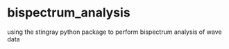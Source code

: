 # bispectrum_analysis
using the stingray python package to perform bispectrum analysis of wave data
